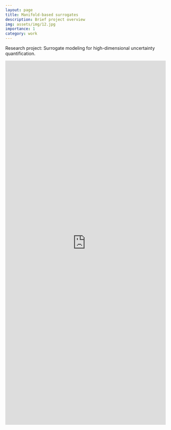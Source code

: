 ```yaml
---
layout: page
title: Manifold-based surrogates
description: Brief project overview
img: assets/img/12.jpg
importance: 1
category: work
---
```


Research project: Surrogate modeling for high-dimensional uncertainty quantification.

<iframe src="https://www.linkedin.com/embed/feed/update/urn:li:share:6899096338743521281" height="1145" width="504" frameborder="0" allowfullscreen="" title="Embedded post"></iframe>
